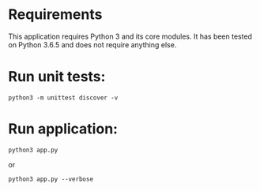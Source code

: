# Requirements
This application requires Python 3 and its core modules. It has been tested on Python 3.6.5 and does not require anything else.

# Run unit tests:

```
python3 -m unittest discover -v
```

# Run application:
```
python3 app.py
```
or
```
python3 app.py --verbose
```